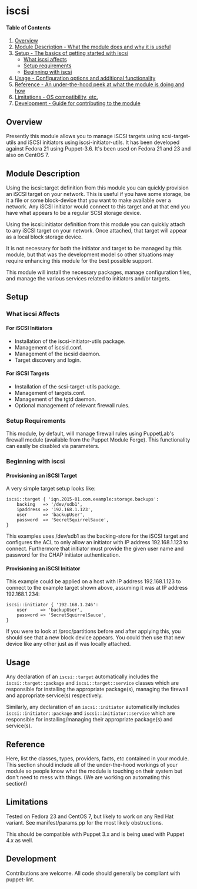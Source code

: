 # iscsi

#### Table of Contents

1. [Overview](#overview)
2. [Module Description - What the module does and why it is useful](#module-description)
3. [Setup - The basics of getting started with iscsi](#setup)
    * [What iscsi affects](#what-iscsi-affects)
    * [Setup requirements](#setup-requirements)
    * [Beginning with iscsi](#beginning-with-iscsi)
4. [Usage - Configuration options and additional functionality](#usage)
5. [Reference - An under-the-hood peek at what the module is doing and how](#reference)
5. [Limitations - OS compatibility, etc.](#limitations)
6. [Development - Guide for contributing to the module](#development)

## Overview

Presently this module allows you to manage iSCSI targets using
scsi-target-utils and iSCSI initiators using iscsi-initiator-utils.  It has
been developed against Fedora 21 using Puppet-3.6.  It's been used on Fedora
21 and 23 and also on CentOS 7.

## Module Description

Using the iscsi::target definition from this module you can quickly provision
an iSCSI target on your network.  This is useful if you have some storage, be
it a file or some block-device that you want to make available over a network.
Any iSCSI initiator would connect to this target and at that end you have what
appears to be a regular SCSI storage device.

Using the iscsi::initiator definition from this module you can quickly attach
to any iSCSI target on your network.  Once attached, that target will appear
as a local block storage device.

It is not necessary for both the initiator and target to be managed by this
module, but that was the development model so other situations may require
enhancing this module for the best possible support.

This module will install the necessary packages, manage configuration files,
and manage the various services related to initiators and/or targets.

## Setup

### What iscsi Affects

#### For iSCSI Initiators

* Installation of the iscsi-initiator-utils package.
* Management of iscsid.conf.
* Management of the iscsid daemon.
* Target discovery and login.

#### For iSCSI Targets

* Installation of the scsi-target-utils package.
* Management of targets.conf.
* Management of the tgtd daemon.
* Optional management of relevant firewall rules.

### Setup Requirements

This module, by default, will manage firewall rules using PuppetLab's firewall
module (available from the Puppet Module Forge).  This functionality can
easily be disabled via parameters.

### Beginning with iscsi

#### Provisioning an iSCSI Target ####

A very simple target setup looks like:

    iscsi::target { 'iqn.2015-01.com.example:storage.backups':
        backing   => '/dev/sdb1',
        ipaddress => '192.168.1.123',
        user      => 'backupUser',
        password  => 'SecretSquirrelSauce',
    }

This examples uses /dev/sdb1 as the backing-store for the iSCSI target and
configures the ACL to only allow an initiator with IP address 192.168.1.123 to
connect.  Furthermore that initiator must provide the given user name and
password for the CHAP initiator authentication.

#### Provisioning an iSCSI Initiator ####

This example could be applied on a host with IP address 192.168.1.123 to
connect to the example target shown above, assuming it was at IP address
192.168.1.234:

    iscsi::initiator { '192.168.1.246':
        user     => 'backupUser',
        password => 'SecretSquirrelSauce',
    }

If you were to look at /proc/partitions before and after applying this, you
should see that a new block device appears.  You could then use that new
device like any other just as if was locally attached.

## Usage

Any declaration of an `iscsi::target` automatically includes the
`iscsi::target::package` and `iscsi::target::service` classes which are
responsible for installing the appropriate package(s), managing the firewall
and appropriate service(s) respectively.

Similarly, any declaration of an `iscsi::initiator` automatically includes
`iscsi::initiator::package` and `iscsi::initiator::service` which are
responsible for installing/managing their appropriate package(s) and
service(s).

## Reference

Here, list the classes, types, providers, facts, etc contained in your module.
This section should include all of the under-the-hood workings of your module
so people know what the module is touching on their system but don't need to
mess with things. (We are working on automating this section!)

## Limitations

Tested on Fedora 23 and CentOS 7, but likely to work on any Red Hat variant.
See manifest/params.pp for the most likely obstructions.

This should be compatible with Puppet 3.x and is being used with Puppet 4.x as
well.

## Development

Contributions are welcome.  All code should generally be compliant with
puppet-lint.
